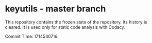 # keyutils - master branch

This repository contains the frozen state of the repository.
Its history is cleared. It is used only for static code
analysis with Codacy.

Commit Time: 1714540716